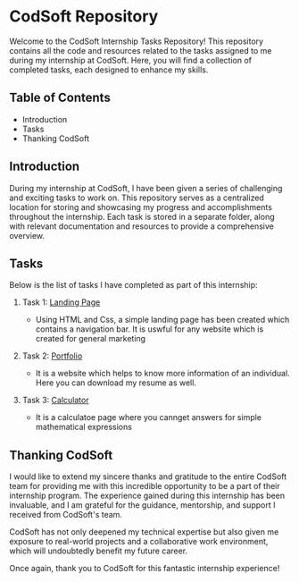 # CodSoft Repository
Welcome to the CodSoft Internship Tasks Repository! This repository contains all the code and resources related to the tasks assigned to me during my internship at CodSoft. Here, you will find a collection of completed tasks, each designed to enhance my skills.

## Table of Contents
- Introduction
- Tasks
- Thanking CodSoft

## Introduction 
During my internship at CodSoft, I have been given a series of challenging and exciting tasks to work on. This repository serves as a centralized location for storing and showcasing my progress and accomplishments throughout the internship. Each task is stored in a separate folder, along with relevant documentation and resources to provide a comprehensive overview.

## Tasks
Below is the list of tasks I have completed as part of this internship:

1. Task 1: [Landing Page](https://github.com/sravya-parshi123/Codsoft/tree/main/landing%20page)
    - Using HTML and Css, a simple landing page has been created which contains a navigation bar. It is uswful for any website which is created for general marketing 
    
2. Task 2: [Portfolio](https://github.com/sravya-parshi123/Codsoft/tree/main/portfolio)
   - It is a website which helps to know more information of an individual. Here you can download my resume as well.

3. Task 3: [Calculator](https://github.com/sravya-parshi123/Codsoft/tree/main/calculator)
   - It is a calculatoe page where you cannget answers for simple mathematical expressions

## Thanking CodSoft
I would like to extend my sincere thanks and gratitude to the entire CodSoft team for providing me with this incredible opportunity to be a part of their internship program. The experience gained during this internship has been invaluable, and I am grateful for the guidance, mentorship, and support I received from CodSoft's team.

CodSoft has not only deepened my technical expertise but also given me exposure to real-world projects and a collaborative work environment, which will undoubtedly benefit my future career.

Once again, thank you to CodSoft for this fantastic internship experience!
